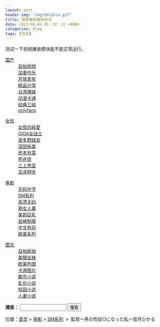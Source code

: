 ```yaml
---
layout: post
header-img: "img/dolphin.gif" 
title: 视频播放模块测试
date: 2023-06-03 01：32：11 +0800
categories: blog
tags: [测试]
---
```


测试一下视频播放模块能不能正常运行。

<!DOCTYPE html>
<html lang="zh-CN">
<head>
	<meta charset="utf8">
	<meta http-equiv="Content-type" name="viewport" content="initial-scale=1.0, maximum-scale=1.0, user-scalable=no, width=device-width" />
	<title>&#30435;&#31105;〜&#30007;の&#24615;&#22900;○になった&#31169;〜&#30342;&#26376;ひかる</title>
	<meta name="keywords" content="&#24615;&#22900;,&#30435;&#31105;" />
	<meta name="description" content="&#30435;&#31105;〜&#30007;の&#24615;&#22900;○になった&#31169;〜&#30342;&#26376;ひかる" />
<script src="/static/jquery-2.2.4.min.js" integrity="sha256-BbhdlvQf/xTY9gja0Dq3HiwQF8LaCRTXxZKRutelT44=" crossorigin="anonymous"></script>
<link rel="stylesheet" href="/css/style.css" />

</head>

<body ontouchstart>
<div id="topBox"></div>
<div id="header"></div>

<div class="wrap">
	<div class="menu clearfix">
                 <dl>
<dt><a href="javascript:void(0);" data-url="/video/">&#22269;&#20135;</a></dt>

<dd><a href="/video/zipai/">&#33258;&#25293;&#35270;&#39057;</a></dd>

<dd><a href="/video/fuqi/">&#28139;&#22971;&#20316;&#20048;</a></dd>

<dd><a href="/video/kaifang/">&#24320;&#25918;&#38738;&#24180;</a></dd>

<dd><a href="/video/jingpin/">&#31934;&#21697;&#20998;&#20139;</a></dd>

<dd><a href="/video/twmn/">&#21488;&#28286;&#36771;&#22969;</a></dd>

<dd><a href="/video/dongman/">&#21160;&#28459;&#21345;&#36890;</a></dd>

<dd><a href="/video/sanji/">&#32463;&#20856;&#19977;&#32423;</a></dd>

<dd><a href="/onlyfans/">onlyfans</a></dd>

</dl><dl>
<dt><a href="javascript:void(0);" data-url="/av/">&#22899;&#20248;</a></dt>

<dd><a href="/av/nxx/">&#22899;&#24615;&#21521;&#32020;&#24859;</a></dd>

<dd><a href="/av/giga/">GIGA&#22899;&#25112;&#22763;</a></dd>

<dd><a href="/av/bdyjy/">&#27874;&#22810;&#37326;&#32467;&#34915;</a></dd>

<dd><a href="/av/stym/">&#28145;&#30000;&#21647;&#32654;</a></dd>

<dd><a href="/av/qbyc/">&#26725;&#26412;&#26377;&#33756;</a></dd>

<dd><a href="/av/cjk/">&#33485;&#20117;&#31354;</a></dd>

<dd><a href="/av/ssyy/">&#19977;&#19978;&#24736;&#20122;</a></dd>

<dd><a href="/av/jzmb/">&#21513;&#27901;&#26126;&#27493;</a></dd>

</dl><dl>
<dt><a href="javascript:void(0);" data-url="/movie/">&#30005;&#24433;</a></dt>

<dd><a href="/movie/wuma/">&#26080;&#30721;&#20013;&#23383;</a></dd>

<dd><a href="/movie/sm/">SM&#31995;&#21015;</a></dd>

<dd><a href="/movie/gaoqing/">&#39640;&#28165;&#26080;&#30721;</a></dd>

<dd><a href="/movie/shunv/">&#29087;&#22899;&#20154;&#22971;</a></dd>

<dd><a href="/movie/meiyan/">&#32654;&#39068;&#24040;&#20083;</a></dd>

<dd><a href="/movie/siwa/">&#19997;&#34972;&#21046;&#26381;</a></dd>

<dd><a href="/movie/youma/">&#20013;&#25991;&#26377;&#30721;</a></dd>

<dd><a href="/movie/oumei/">&#27431;&#32654;&#31995;&#21015;</a></dd>

</dl><dl>
<dt><a href="javascript:void(0);" data-url="/pic/">&#22270;&#25991;</a></dt>

<dd><a href="/pic/toupai/">&#33258;&#25293;&#20599;&#25293;</a></dd>

<dd><a href="/pic/meitui/">&#32654;&#33151;&#19997;&#34972;</a></dd>

<dd><a href="/pic/oumei/">&#27431;&#32654;&#33394;&#22270;</a></dd>

<dd><a href="/pic/katong/">&#21345;&#36890;&#22270;&#29255;</a></dd>

<dd><a href="/pic/dushi/">&#37117;&#24066;&#23567;&#35828;</a></dd>

<dd><a href="/pic/luanlun/">&#20081;&#20262;&#23567;&#35828;</a></dd>

<dd><a href="/pic/xiaoyuan/">&#26657;&#22253;&#23567;&#35828;</a></dd>

<dd><a href="/pic/renqi/">&#20154;&#22971;&#23567;&#35828;</a></dd>

</dl>		<div id="subMenuBox"></div>
	</div>
</div>


<div class="search">
<form action="/searchs/index.php" method="get" name="searchform" id="searchform">
<tr>
<td><strong>&#25628;&#32034;：</strong>
<input name="keyboard" type="text" size="15" id="keyboard" class="inputText" />
<input type="hidden" name="show" value="title" />
<input type="hidden" name="tempid" value="1" />
<input type="hidden" value="movie" name="tbname">
</td>
<td><input type="submit" name="Submit22" value="&#25628;&#32034;" />
</td>
</tr>
</form>
</div>


<div id="midBox"></div>

<div class="wrap">
	<div class="main">
<div class="textlink">&#20301;&#32622;：<a href="/">&#39318;&#39029;</a>&nbsp;>&nbsp;<a href="/movie/">&#30005;&#24433;</a>&nbsp;>&nbsp;<a href="/movie/sm/">SM&#31995;&#21015;</a>&nbsp;&nbsp;&raquo;&nbsp;&nbsp;&#30435;&#31105;〜&#30007;の&#24615;&#22900;○になった&#31169;〜&#30342;&#26376;ひかる</div>
		<!--h1>&#30435;&#31105;〜&#30007;の&#24615;&#22900;○になった&#31169;〜&#30342;&#26376;ひかる</h1-->
		<div class="content clearfix">
			<div class="player">
				<div class="player-wrap">
					<div class="player-box">
						<div id="player" style="width:100%;height:100%;"></div>
					</div>
				</div>
			</div>

<!---------4hu.tv---------->
                    <div class="help"> <h4>&#25773;&#25918;&#22833;&#36133;，&#32531;&#24930;，&#35831;&#28857;&#20987;&#19979;&#26041;&#32447;&#36335;&#36827;&#34892;&#20999;&#25442;</h4></div>
                    <div class="play-group"> 
                    <div class="item"> <a href="/html/202104/27004.html?playid=1" target="_blank">&#32447;&#36335;&#19968;</a></div>
                    <div class="item"> <a href="/html/202104/27004.html?playid=2" target="_blank">&#32447;&#36335;&#20108;</a></div>
                    <div class="item"> <a href="/html/202104/27004.html?playid=3" target="_blank">&#32447;&#36335;&#19977;</a></div>

</br>
                    </div><!------end-------->
<div class="pannel clearfix"> 
<p>&#19979;&#36733;&#26041;&#24335;：<a href="/help/xiazai.html" target="_blank">&#19979;&#36733;&#25945;&#31243;</a></p>                 
<p></p>
<div class="download">
<input style="outline-style: none ;border: 1px solid #ccc; border-radius: 3px;padding: 10px;    width: 30%;max-width: 700px;font-size: 14px;" type="text" size="30" id="url" value="https://d1.xia12345.com/video/202101/601372031d290d0b0848e834/720.mp4">
<a href="https://d1.xia12345.com/video/202101/601372031d290d0b0848e834/720.mp4" target="_blank">HTTP&#19979;&#36733;</a>
<script type="text/javascript">
function copyUrl(){
 var url = document.getElementById("url").value;
 window.clipboardData.setData("Text",url);
 alert("&#22797;&#21046;&#38142;&#25509;&#25104;&#21151;！");
}
</script>
<input  style="width: 55px;background-color: #333;font-size: 14px;color: #fff;margin: 10px 0px;padding: 10px;border-radius: 7px; " }type="button" value="&#22797;&#21046;&#38142;&#25509;" onClick="url.select();document.execCommand('Copy')">
</div>
<p></p>
<!--download-->
                              <script src="/static/xl/xunlei_base.js"></script>
                            <script src="/static/xl/xunlei.js"></script>
                            <script src="/static/xl/urlconvent.js"></script>
                            <script src="/static/xl/webxunlei.js"></script>
                            <script src="/static/xl/xflib2.0.js"></script>
 <script>
                                                var downurls = "&#30435;&#31105;〜&#30007;の&#24615;&#22900;○になった&#31169;〜&#30342;&#26376;ひかる$https://github.com/zik000001/zik.github.io/blob/master/_posts/luhua.mp4#https://github.com/zik000001/zik.github.io/blob/master/_posts/luhua.mp4";
                                                var httpurl = "https://github.com/zik000001/zik.github.io/blob/master/_posts/luhua.mp4";
                                                var downserver = "";
                                                var downarr = downurls.split('#');
                                                var downinfo, ys_url, thunder_url, qq_url, yb_url, str;
                                                for (i = 0; i < downarr.length - 1; i++) {
                                                    downinfo = downarr[i].split('$');
                                                    ys_url = urlconvert(downinfo[1], 'ys');
                                                    thunder_url = urlconvert(ys_url, 'xl');
                                                    qq_url = urlconvert(ys_url, 'qq');
                                                    yb_url = thunder_url;
                                                    if (ys_url.indexOf('ed2k') > -1 || ys_url.indexOf('magnet') > -1) {
                                                        yb_url = encodeURIComponent(decodeURIComponent(ys_url));
                                                    }
                                                    str = '<div class="download"><input style="outline-style: none ;border: 1px solid #ccc; border-radius: 3px;padding: 10px;width: 50%;font-size: 14px;"type="text" value="' + thunder_url + '"> <a id="thUrlid' + downinfo[0] + '" href="' + thunder_url + '" thunderHref="' + thunder_url + '" thunderPid="38042" thunderResTitle="">&#36805;&#38647;&#19979;&#36733; </a></div> ';
                                                    document.write(str);
                                                }
                                                </script>
              </div>
<!--------4hu.tv-------->
<div class="pannel clearfix">
                <h3 class="title">&#21517;&#31216;：&#30435;&#31105;〜&#30007;の&#24615;&#22900;○になった&#31169;〜&#30342;&#26376;ひかる  </h3>
                <p class="data"><span class="text-muted">&#21151;&#33021;：</span>&nbsp;&nbsp;&nbsp;<a href="/help/del.html" target="_blank">&#20405;&#26435;&#21024;&#38500;</a></p>
                <p class="data"><span class="text-muted">&#26102;&#38388;：</span>2021-04-08</p>
                <p class="data"><span class="text-muted">&#20998;&#31867;：</span><a href="/movie/sm/">SM&#31995;&#21015;</a></p>
                <p class="data"><span class="text-muted">&#25552;&#37266;：</span><a href="/help/qrcode.html"><font color="#ff0000">&#26412;&#31449;&#20108;&#32500;&#30721;</font></a>&nbsp;&nbsp;&nbsp;<a href="https://t.me/Sihutv"><font color="#0086cf">TG &#30475;&#29255;&#39057;&#36947;</font></a></p>
                <p class="tag"><span class="text-tag">&#26631;&#31614;：</span><a href="/searchs/index.php?keyboard=%E6%80%A7%E5%A5%B4" target="_blank">&#24615;&#22900;</a>&nbsp;<a href="/searchs/index.php?keyboard=%E7%9B%A3%E7%A6%81" target="_blank">&#30435;&#31105;</a></p>
              </div>
    <!--------4hu.tv------->

	</div>
		</div>
</div>


<div id="btmBox"></div>

<div class="wrap">
	<div class="mod play-list">
		<div class="title"><h3>&#29468;&#20320;&#21916;&#27426;</h3></div>
		<div class="row col5 clearfix">

<dl>
	<dt class="preview-item"><a href="/html/202104/27081.html" title="&#23478;&#24237;&#20869;の&#33267;る&#22580;&#25152;で&#32681;&#20804;にアナルを&#20181;&#36796;まれ" target="_blank"><img class="nature" src="/images/loading.svg" data-original="https://pppp.642p.com/images/202101/601372031d290d0b0848e80b/poster350.jpg" alt="&#23478;&#24237;&#20869;の&#33267;る&#22580;&#25152;で&#32681;&#20804;にアナルを&#20181;&#36796;まれ" /><i>&#29468;&#20320;&#21916;&#27426;</i><div class="preview-div"></div></a></dt>
	<dd><a href="/html/202104/27081.html" target="_blank"><h3>&#23478;&#24237;&#20869;の&#33267;る&#22580;&#25152;で&#32681;&#20804;にアナルを&#20181;&#36796;まれ</h3></a></dd>
</dl>

<dl>
	<dt class="preview-item"><a href="/html/202104/27611.html" title="&#23194;&#34220;チ○ポを&#21363;ハメされ&#20181;&#20107;&#20013;にもかかわら" target="_blank"><img class="nature" src="/images/loading.svg" data-original="https://pppp.642p.com/images/202101/601372031d290d0b0848e81d/poster350.jpg" alt="&#23194;&#34220;チ○ポを&#21363;ハメされ&#20181;&#20107;&#20013;にもかかわら" /><i>&#29468;&#20320;&#21916;&#27426;</i><div class="preview-div"></div></a></dt>
	<dd><a href="/html/202104/27611.html" target="_blank"><h3>&#23194;&#34220;チ○ポを&#21363;ハメされ&#20181;&#20107;&#20013;にもかかわら</h3></a></dd>
</dl>

<dl>
	<dt class="preview-item"><a href="/html/202105/29235.html" title="&#29609;&#32763;&#21069;&#31435;&#33146;&#35753;&#20320;&#22823;&#21943;&#28526;&#22320;&#29425;！ &#23500;&#37326;&#20234;&#32455; MOPP-0" target="_blank"><img class="nature" src="/images/loading.svg" data-original="https://pppp.642p.com/images/202105/77e0837a27ed2f4066da43cddef7a2af.jpg" alt="&#29609;&#32763;&#21069;&#31435;&#33146;&#35753;&#20320;&#22823;&#21943;&#28526;&#22320;&#29425;！ &#23500;&#37326;&#20234;&#32455; MOPP-0" /><i>&#29468;&#20320;&#21916;&#27426;</i><div class="preview-div"></div></a></dt>
	<dd><a href="/html/202105/29235.html" target="_blank"><h3>&#29609;&#32763;&#21069;&#31435;&#33146;&#35753;&#20320;&#22823;&#21943;&#28526;&#22320;&#29425;！ &#23500;&#37326;&#20234;&#32455; MOPP-0</h3></a></dd>
</dl>

<dl>
	<dt class="preview-item"><a href="/html/202104/27021.html" title="2&#31348;&#21516;&#26178;&#25351;&#20837;れアクメ&#30196;2" target="_blank"><img class="nature" src="/images/loading.svg" data-original="https://pppp.642p.com/images/202101/601372031d290d0b0848e807/poster350.jpg" alt="2&#31348;&#21516;&#26178;&#25351;&#20837;れアクメ&#30196;2" /><i>&#29468;&#20320;&#21916;&#27426;</i><div class="preview-div"></div></a></dt>
	<dd><a href="/html/202104/27021.html" target="_blank"><h3>2&#31348;&#21516;&#26178;&#25351;&#20837;れアクメ&#30196;2</h3></a></dd>
</dl>

<dl>
	<dt class="preview-item"><a href="/html/202104/27110.html" title="&#32186;&#40599;なお&#22986;さんの&#26997;&#19978;フェラ&#28145;&#30000;えいみ" target="_blank"><img class="nature" src="/images/loading.svg" data-original="https://pppp.642p.com/images/202101/601372031d290d0b0848e80d/poster350.jpg" alt="&#32186;&#40599;なお&#22986;さんの&#26997;&#19978;フェラ&#28145;&#30000;えいみ" /><i>&#29468;&#20320;&#21916;&#27426;</i><div class="preview-div"></div></a></dt>
	<dd><a href="/html/202104/27110.html" target="_blank"><h3>&#32186;&#40599;なお&#22986;さんの&#26997;&#19978;フェラ&#28145;&#30000;えいみ</h3></a></dd>
</dl>

<dl id="randomBox"></dl>
<dl>
	<dt class="preview-item"><a href="/html/202105/29305.html" title="&#22320;&#19979;&#29190;&#33738;&#25293;&#21334;&#20250; GVG-475" target="_blank"><img class="nature" src="/images/loading.svg" data-original="https://pppp.642p.com/images/202105/94c6137375e940edd57de53a6598b701.jpg" alt="&#22320;&#19979;&#29190;&#33738;&#25293;&#21334;&#20250; GVG-475" /><i>&#29468;&#20320;&#21916;&#27426;</i><div class="preview-div"></div></a></dt>
	<dd><a href="/html/202105/29305.html" target="_blank"><h3>&#22320;&#19979;&#29190;&#33738;&#25293;&#21334;&#20250; GVG-475</h3></a></dd>
</dl>

<dl>
	<dt class="preview-item"><a href="/html/202104/26968.html" title="&#32118;&#21483;&#20154;&#22971;&#23436;&#20840;&#23849;&#22730;ドマゾな&#20154;&#22971;の&#23376;&#23470;をイキ" target="_blank"><img class="nature" src="/images/loading.svg" data-original="https://pppp.642p.com/images/202101/601372031d290d0b0848e835/poster350.jpg" alt="&#32118;&#21483;&#20154;&#22971;&#23436;&#20840;&#23849;&#22730;ドマゾな&#20154;&#22971;の&#23376;&#23470;をイキ" /><i>&#29468;&#20320;&#21916;&#27426;</i><div class="preview-div"></div></a></dt>
	<dd><a href="/html/202104/26968.html" target="_blank"><h3>&#32118;&#21483;&#20154;&#22971;&#23436;&#20840;&#23849;&#22730;ドマゾな&#20154;&#22971;の&#23376;&#23470;をイキ</h3></a></dd>
</dl>

<dl>
	<dt class="preview-item"><a href="/html/202104/27004.html" title="&#30435;&#31105;〜&#30007;の&#24615;&#22900;○になった&#31169;〜&#30342;&#26376;ひかる" target="_blank"><img class="nature" src="/images/loading.svg" data-original="https://pppp.642p.com/images/202101/601372031d290d0b0848e834/poster350.jpg" alt="&#30435;&#31105;〜&#30007;の&#24615;&#22900;○になった&#31169;〜&#30342;&#26376;ひかる" /><i>&#29468;&#20320;&#21916;&#27426;</i><div class="preview-div"></div></a></dt>
	<dd><a href="/html/202104/27004.html" target="_blank"><h3>&#30435;&#31105;〜&#30007;の&#24615;&#22900;○になった&#31169;〜&#30342;&#26376;ひかる</h3></a></dd>
</dl>

<dl>
	<dt class="preview-item"><a href="/html/202104/27546.html" title="&#20018;&#21050;し&#25335;&#21839;&#26089;&#24029;&#29790;&#24076;" target="_blank"><img class="nature" src="/images/loading.svg" data-original="https://pppp.642p.com/images/202101/601372031d290d0b0848e81b/poster350.jpg" alt="&#20018;&#21050;し&#25335;&#21839;&#26089;&#24029;&#29790;&#24076;" /><i>&#29468;&#20320;&#21916;&#27426;</i><div class="preview-div"></div></a></dt>
	<dd><a href="/html/202104/27546.html" target="_blank"><h3>&#20018;&#21050;し&#25335;&#21839;&#26089;&#24029;&#29790;&#24076;</h3></a></dd>
</dl>

 

		</div>
	</div>
</div>
<script src="/static/custom/common.htm"></script>
<script src="/static/base.js"></script>
<script>var playUrl="//"+play+"/video/202101/601372031d290d0b0848e834/c8b129/index.m3u8";var posterImg="https://pppp.642p.com/images/202101/601372031d290d0b0848e834/poster350.jpg";</script>
<script src="/static/hls.min.js"></script>
<script src="/static/DPlayer.min.js"></script>
<script src="/static/player.js"></script>
<div style="display:none">
<script>
  window.dataLayer = window.dataLayer || [];
  function gtag(){dataLayer.push(arguments);}
  gtag('js', new Date());

</script>
<script src="/static/custom/stats.js"></script>
</div>

<div style="display:none"><script src="/e/public/onclick/?enews=donews&classid=41&id=27004"></script></div>
</body>
</html>
